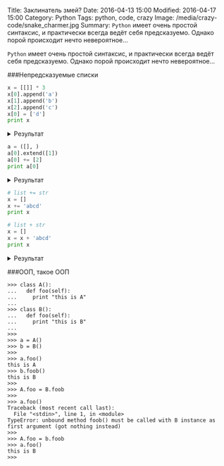 Title: Заклинатель змей?
Date: 2016-04-13 15:00
Modified: 2016-04-17 15:00
Category: Python
Tags: python, code, crazy
Image: /media/crazy-code/snake_charmer.jpg
Summary:
    `Python` имеет очень простой синтаксис, и практически всегда ведёт себя
    предсказуемо. Однако порой происходит нечто невероятное...

`Python` имеет очень простой синтаксис, и практически всегда ведёт себя
предсказуемо. Однако порой происходит нечто невероятное...

###Непредсказуемые списки

```Python
x = [[]] * 3
x[0].append('a')
x[1].append('b')
x[2].append('c')
x[0] = ['d']
print x
```

<details>
    <summary>Результат</summary>

```Python
>>> x = [[]] * 3
>>> x[0].append('a')
>>> x[1].append('b')
>>> x[2].append('c')
>>> x[0] = ['d']
>>> print x
[['d'], ['a', 'b', 'c'], ['a', 'b', 'c']]
```

</details>

```Python
a = ([], )
a[0].extend([1])
a[0] += [2]
print a[0]
```

<details>
    <summary>Результат</summary>

```Python
>>> a = ([], )
>>> a[0].extend([1])
>>> a[0] += [2]
Traceback (most recent call last):
  File "<stdin>", line 1, in <module>
TypeError: 'tuple' object does not support item assignment
>>> print a[0]
[1, 2]
```

</details>

```Python
# list += str
x = []
x += 'abcd'
print x

# list + str
x = []
x = x + 'abcd'
print x
```

<details>
    <summary>Результат</summary>

```Python
>>> # list += str
>>> x = []
>>> x += 'abcd'
>>> print x
['a', 'b', 'c', 'd']
>>>
>>> # list + str
>>> x = []
>>> x = x + 'abcd'
Traceback (most recent call last):
  File "<stdin>", line 1, in <module>
TypeError: can only concatenate list (not "str") to list
>>> print x
[]
```

</details>

###ООП, такое ООП

```
>>> class A():
...   def foo(self):
...     print "this is A"
... 
>>> class B():
...   def foo(self):
...     print "this is B"
... 
>>> 
>>> a = A()
>>> b = B()
>>> 
>>> a.foo()
this is A
>>> b.foob()
this is B
>>> 
>>> A.foo = B.foob
>>> 
>>> a.foo()
Traceback (most recent call last):
  File "<stdin>", line 1, in <module>
TypeError: unbound method foob() must be called with B instance as first argument (got nothing instead)
>>> 
>>> A.foo = b.foob
>>> a.foo()
this is B
>>> 
```
